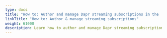 ```yaml
---
type: docs
title: "How to: Author and manage Dapr streaming subscriptions in the .NET SDK"
linkTitle: "How to: Author & manage streaming subscriptions"
weight: 61000
description: Learn how to author and manage Dapr streaming subscriptions using the .NET SDK
---
```

